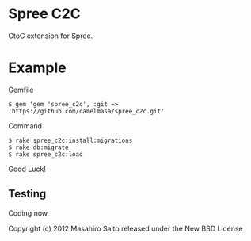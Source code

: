 Spree C2C
========

CtoC extension for Spree.


Example
=======

Gemfile

    $ gem 'gem 'spree_c2c', :git => 'https://github.com/camelmasa/spree_c2c.git' 

Command

    $ rake spree_c2c:install:migrations
    $ rake db:migrate
    $ rake spree_c2c:load

Good Luck!

Testing
-------

Coding now.

Copyright (c) 2012 Masahiro Saito released under the New BSD License
